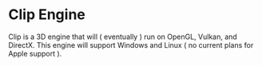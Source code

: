 # Clip Engine
Clip is a 3D engine that will ( eventually ) run on OpenGL, Vulkan, and DirectX. This engine will support Windows and Linux ( no current plans for Apple support ).
